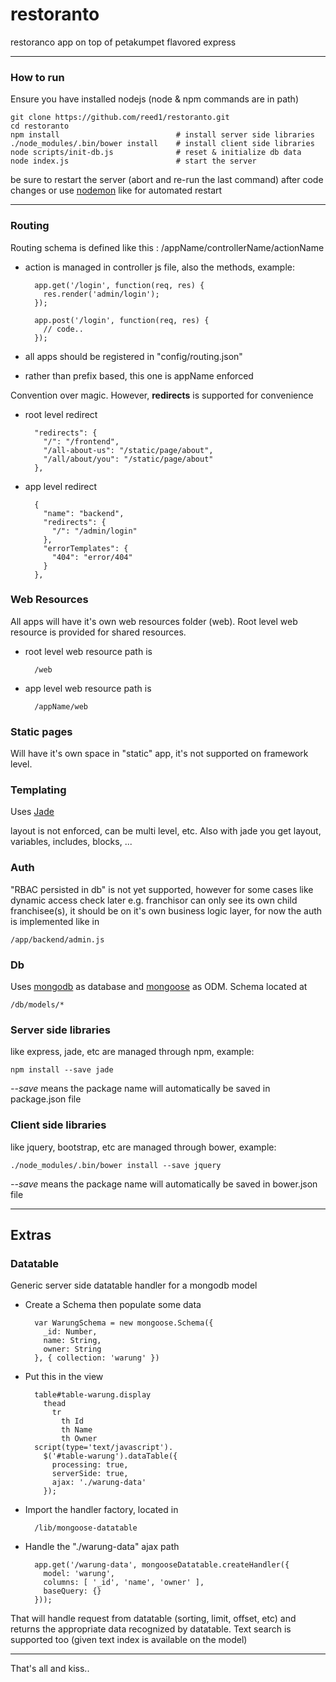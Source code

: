 
# restoranto

restoranco app on top of petakumpet flavored express

***

### How to run

Ensure you have installed nodejs (node & npm commands are in path)

    git clone https://github.com/reed1/restoranto.git
    cd restoranto
    npm install                          # install server side libraries
    ./node_modules/.bin/bower install    # install client side libraries
    node scripts/init-db.js              # reset & initialize db data
    node index.js                        # start the server
    
be sure to restart the server (abort and re-run the last command) after code changes 
or use [nodemon](http://nodemon.io) like for automated restart

***

### Routing

Routing schema is defined like this : /appName/controllerName/actionName

* action is managed in controller js file, also the methods, example:
        
        app.get('/login', function(req, res) {
          res.render('admin/login');
        });
        
        app.post('/login', function(req, res) {
          // code..
        });
        
* all apps should be registered in "config/routing.json"
      
* rather than prefix based, this one is appName enforced
 
Convention over magic. However, **redirects** is supported for convenience

* root level redirect

        "redirects": {
          "/": "/frontend",
          "/all-about-us": "/static/page/about",
          "/all/about/you": "/static/page/about"
        },
        
* app level redirect

        {
          "name": "backend",
          "redirects": {
            "/": "/admin/login"
          },
          "errorTemplates": {
            "404": "error/404"
          }
        },

### Web Resources

All apps will have it's own web resources folder (web).
Root level web resource is provided for shared resources.

* root level web resource path is 
        
        /web

* app level web resource path is 

        /appName/web

### Static pages

Will have it's own space in "static" app, it's not supported on framework level.

### Templating

Uses [Jade](http://www.jade-lang.com)

layout is not enforced, can be multi level, etc.
Also with jade you get layout, variables, includes, blocks, ...

### Auth

"RBAC persisted in db" is not yet supported, 
however for some cases like dynamic access check later e.g. franchisor can only see its own child franchisee(s),
it should be on it's own business logic layer, for now the auth is implemented like in 

    /app/backend/admin.js

### Db

Uses [mongodb](http://www.mongodb.org) as database and [mongoose](http://mongoosejs.com) as ODM.
Schema located at

    /db/models/*

### Server side libraries

like express, jade, etc are managed through npm, example:
  
    npm install --save jade
    
_--save_ means the package name will automatically be saved in package.json file

### Client side libraries

like jquery, bootstrap, etc are managed through bower, example:
  
    ./node_modules/.bin/bower install --save jquery

_--save_ means the package name will automatically be saved in bower.json file
    
***

## Extras

### Datatable

Generic server side datatable handler for a mongodb model

* Create a Schema then populate some data

        var WarungSchema = new mongoose.Schema({
          _id: Number,
          name: String,
          owner: String
        }, { collection: 'warung' })
        
* Put this in the view

        table#table-warung.display
          thead
            tr
              th Id
              th Name
              th Owner
        script(type='text/javascript').
          $('#table-warung').dataTable({
            processing: true,
            serverSide: true,
            ajax: './warung-data'
          });

* Import the handler factory, located in 

        /lib/mongoose-datatable
     
* Handle the "./warung-data" ajax path

        app.get('/warung-data', mongooseDatatable.createHandler({
          model: 'warung',
          columns: [ '_id', 'name', 'owner' ],
          baseQuery: {}
        }));
        
That will handle request from datatable (sorting, limit, offset, etc) and returns the appropriate data
recognized by datatable. Text search is supported too (given text index is available on the model)

***

That's all and kiss..

